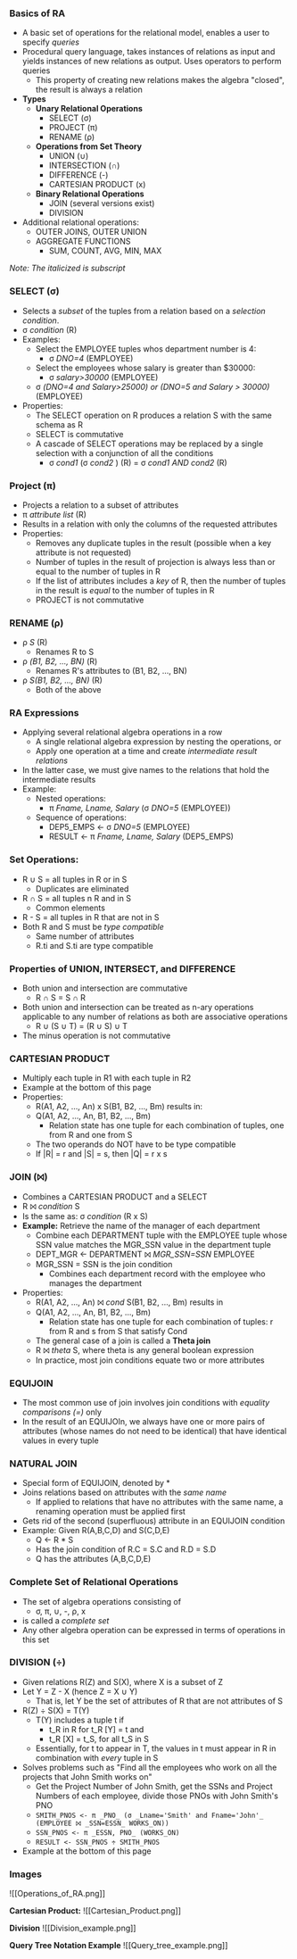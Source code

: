 ### Basics of RA
 - A basic set of operations for the relational model, enables a user to specify *queries*
 - Procedural query language, takes instances of relations as input and yields instances of new relations as output. Uses operators to perform queries
	 - This property of creating new relations makes the algebra "closed", the result is always a relation
 - **Types**
	 - **Unary Relational Operations**
		 - SELECT (σ)
		 - PROJECT (π)
		 - RENAME (ρ)
	 - **Operations from Set Theory**
		 - UNION (∪)
		 - INTERSECTION (∩)
		 - DIFFERENCE (-)
		 - CARTESIAN PRODUCT (x)
	 - **Binary Relational Operations**
		 - JOIN (several versions exist)
		 - DIVISION
 - Additional relational operations:
	 - OUTER JOINS, OUTER UNION
	 - AGGREGATE FUNCTIONS
		 - SUM, COUNT, AVG, MIN, MAX

*Note: The _italicized_ is subscript*
### SELECT (σ)
 - Selects a *subset* of the tuples from a relation based on a *selection condition*.
 - σ _condition_ (R)
 - Examples:
	 - Select the EMPLOYEE tuples whos department number is 4:
		 - σ _DNO=4_ (EMPLOYEE)
	 - Select the employees whose salary is greater than $30000:
		 - σ _salary>30000_ (EMPLOYEE)
	 - σ _(DNO=4 and Salary>25000) or (DNO=5 and Salary > 30000)_ (EMPLOYEE)
 - Properties:
	 - The SELECT operation on R produces a relation S with the same schema as R
	 - SELECT is commutative
	 - A cascade of SELECT operations may be replaced by a single selection with a conjunction of all the conditions
		 - σ _cond1_ (σ _cond2_ ) (R) = σ _cond1 AND cond2_ (R)

### Project (π)
 - Projects a relation to a subset of attributes
 - π _attribute list_ (R)
 - Results in a relation with only the columns of the requested attributes
 - Properties:
	 - Removes any duplicate tuples in the result (possible when a key attribute is not requested)
	 - Number of tuples in the result of projection is always less than or equal to the number of tuples in R
	 - If the list of attributes includes a *key* of R, then the number of tuples in the result is *equal* to the number of tuples in R
	 - PROJECT is not commutative

### RENAME (ρ)
 - ρ _S_ (R)
	 - Renames R to S
 - ρ _(B1, B2, ..., BN)_ (R)
	 - Renames R's attributes to (B1, B2, ..., BN)
 -  ρ _S(B1, B2, ..., BN)_ (R)
	 - Both of the above

### RA Expressions
 - Applying several relational algebra operations in a row
	 - A single relational algebra expression by nesting the operations, or
	 - Apply one operation at a time and create *intermediate result relations*
 - In the latter case, we must give names to the relations that hold the intermediate results
 - Example:
	 - Nested operations:
		 - π _Fname, Lname, Salary_ (σ _DNO=5_ (EMPLOYEE))
	 - Sequence of operations:
		 - DEP5_EMPS <- σ _DNO=5_ (EMPLOYEE)
		 - RESULT <- π _Fname, Lname, Salary_ (DEP5_EMPS)

### Set Operations:
 - R ∪ S = all tuples in R or in S
	 - Duplicates are eliminated
 - R ∩ S = all tuples n R and in S
	 - Common elements
 - R - S = all tuples in R that are not in S
 - Both R and S must be *type compatible*
	 - Same  number of attributes
	 - R.ti and S.ti are type compatible

### Properties of UNION, INTERSECT, and DIFFERENCE
 - Both union and intersection are commutative
	 - R ∩ S = S ∩ R
 - Both union and intersection can be treated as n-ary operations applicable to any number of relations as both are associative operations
	 - R ∪ (S ∪ T) = (R ∪ S) ∪ T
 - The minus operation is not commutative

### CARTESIAN PRODUCT
 - Multiply each tuple in R1 with each tuple in R2
 - Example at the bottom of this page
 - Properties:
	 - R(A1, A2, ..., An) x S(B1, B2, ..., Bm) results in:
	 - Q(A1, A2, ..., An, B1, B2, ..., Bm)
		 - Relation state has one tuple for each combination of tuples, one from R and one from S
	 - The two operands do NOT have to be type compatible
	 - If |R| = r and |S| = s, then |Q| = r x s

### JOIN (⨝)
 - Combines a CARTESIAN PRODUCT and a SELECT
 - R ⨝ _condition_ S
 - Is the same as: σ _condition_ (R x S)
 - **Example:** Retrieve the name of the manager of each department
	 - Combine each DEPARTMENT tuple with the EMPLOYEE tuple whose SSN value matches the MGR_SSN value in the department tuple
	 - DEPT_MGR <- DEPARTMENT ⨝ _MGR_SSN=SSN_ EMPLOYEE
	 - MGR_SSN = SSN is the join condition
		 - Combines each department record with the employee who manages the department
 - Properties:
	 - R(A1, A2, ..., An) ⨝ _cond_ S(B1, B2, ..., Bm) results in
	 - Q(A1, A2, ..., An, B1, B2, ..., Bm)
		 - Relation state has one tuple for each combination of tuples: r from R and s from S that satisfy Cond
	 - The general case of a join is called a **Theta join**
	 - R ⨝ _theta_ S, where theta is any general boolean expression
	 - In practice, most join conditions equate two or more attributes

### EQUIJOIN
 - The most common use of join involves join conditions with *equality comparisons (=)* only
 - In the result of an EQUIJOIn, we always have one or more pairs of attributes (whose names do not need to be identical) that have identical values in every tuple

### NATURAL JOIN
 - Special form of EQUIJOIN, denoted by *
 - Joins relations based on attributes with the *same name*
	 - If applied to relations that have no attributes with the same name, a renaming operation must be applied first
 - Gets rid of the second (superfluous) attribute in an EQUIJOIN condition
 - Example: Given R(A,B,C,D) and S(C,D,E)
	 - Q <- R * S
	 - Has the join condition of R.C = S.C and R.D = S.D
	 - Q has the attributes (A,B,C,D,E)

### Complete Set of Relational Operations
 - The set of algebra operations consisting of
	 - σ, π, ∪, -, ρ, x
 - is called a *complete set*
 - Any other algebra operation can be expressed in terms of operations in this set

### DIVISION (÷)
 - Given relations R(Z) and S(X), where X is a subset of Z
 - Let Y = Z - X (hence Z = X ∪ Y)
	 - That is, let Y be the set of attributes of R that are not attributes of S
 - R(Z) ÷ S(X) = T(Y)
	 - T(Y) includes a tuple t if
		 - t_R in R for t_R [Y] = t and
		 - t_R [X] = t_S, for all t_S in S
	 - Essentially, for t to appear in T, the values in t must appear in R in combination with *every* tuple in S
 - Solves problems such as "Find all the employees who work on all the projects that John Smith works on"
	 - Get the Project Number of John Smith, get the SSNs and Project Numbers of each employee, divide those PNOs with John Smith's PNO
	 - `SMITH_PNOS <- π _PNO_ (σ _Lname='Smith' and Fname='John'_ (EMPLOYEE ⨝ _SSN=ESSN_ WORKS_ON))`
	 - `SSN_PNOS <- π _ESSN, PNO_ (WORKS_ON)`
	 - `RESULT <- SSN_PNOS ÷ SMITH_PNOS`
 - Example at the bottom of this page 

### Images
![[Operations_of_RA.png]]

**Cartesian Product:**
![[Cartesian_Product.png]]

**Division**
![[Division_example.png]]

**Query Tree Notation Example**
![[Query_tree_example.png]]